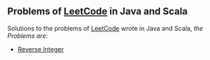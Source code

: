 Problems of [LeetCode](https://leetcode.com/) in Java and Scala
--------------------------

Solutions to the problems of [LeetCode](https://leetcode.com/) wrote in Java and Scala, *the Problems are*:

* [Reverse Integer](https://leetcode.com/problems/reverse-integer/description/)